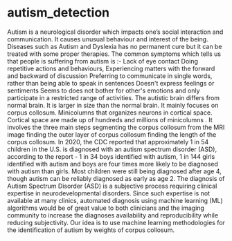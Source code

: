 # autism_detection
Autism is a neurological disorder which impacts one’s social interaction and communication. It causes unusual behaviour and interest of the being. Diseases such as Autism and Dyslexia has no permanent cure but it can be treated with some proper therapies.  The common symptoms which tells us that people is suffering from autism is :-  Lack of eye contact Doing repetitive actions and behaviours, Experiencing matters with the forward and backward of discussion Preferring to communicate in single words, rather than being able to speak in sentences Doesn't express feelings or sentiments Seems to does not bother for other's emotions and only participate in a restricted range of activities. The autistic brain differs from normal brain. It is larger in size than the normal brain. It mainly focuses on corpus collosum. Minicolumns that organizes neurons in cortical space. Cortical space are made up of hundreds and millions of minicolumns . It involves the three main steps  segmenting the corpus collosum from the MRI image finding the outer layer of corpus collosum finding the length of the corpus collosum. In 2020, the CDC reported that approximately 1 in 54 children in the U.S. is diagnosed with an autism spectrum disorder (ASD), according to the report - 1 in 34 boys identified with autism, 1 in 144 girls identified with autism and boys are four times more likely to be diagnosed with autism than girls. Most children were still being diagnosed after age 4, though autism can be reliably diagnosed as early as age 2.  The diagnosis of Autism Spectrum Disorder (ASD) is a subjective process requiring clinical expertise in neurodevelopmental disorders. Since such expertise is not available at many clinics, automated diagnosis using machine learning (ML) algorithms would be of great value to both clinicians and the imaging community to increase the diagnoses availability and reproducibility while reducing subjectivity. Our idea is to use machine learning methodologies for the identification of autism by weights of corpus collosum.
